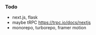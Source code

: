 ### Todo

- next.js, flask
- maybe tRPC https://trpc.io/docs/nextjs
- monorepo, turborepo, framer motion